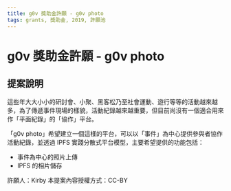 ```yaml
---
title: g0v 獎助金許願 - g0v photo
tags: grants, 獎助金, 2019, 許願池 
---
```


g0v 獎助金許願 - g0v photo
==============================

提案說明
------------

這些年大大小小的研討會、小聚、黑客松乃至社會運動、遊行等等的活動越來越多，為了傳遞事件現場的樣貌，活動紀錄越來越重要，但目前尚沒有一個適合用來作「平面紀錄」的「協作」平台。

「g0v photo」希望建立一個這樣的平台，可以以「事件」為中心提供參與者協作活動紀錄，並透過 IPFS 實踐分散式平台模型，主要希望提供的功能包括：

 * 事件為中心的照片上傳
 * IPFS 的相片儲存

許願人：Kirby
本提案內容授權方式：CC-BY
